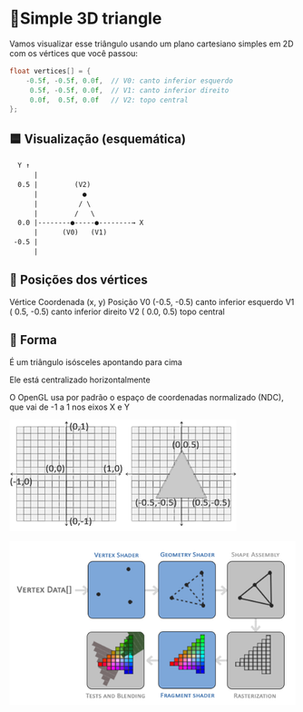 # 🔺Simple 3D triangle

Vamos visualizar esse triângulo usando um plano cartesiano simples em 2D com os vértices que você passou:

```cpp
float vertices[] = {
    -0.5f, -0.5f, 0.0f,  // V0: canto inferior esquerdo
     0.5f, -0.5f, 0.0f,  // V1: canto inferior direito
     0.0f,  0.5f, 0.0f   // V2: topo central
};
```

## 🟦 Visualização (esquemática)

```txt
  Y ↑
      |
  0.5 |         (V2)
      |           ●
      |          / \
      |         /   \
  0.0 |--------●-----●--------→ X
      |      (V0)   (V1)
 -0.5 |     
      |
```

## 📌 Posições dos vértices

Vértice	Coordenada (x, y)	Posição
V0	(-0.5, -0.5)	canto inferior esquerdo
V1	( 0.5, -0.5)	canto inferior direito
V2	( 0.0, 0.5)	topo central

## 🔺 Forma
É um triângulo isósceles apontando para cima

Ele está centralizado horizontalmente

O OpenGL usa por padrão o espaço de coordenadas normalizado (NDC), que vai de -1 a 1 nos eixos X e Y

![alt text](ndc.png)

![alt text](opengl_pipelines_flowgraph.png)
